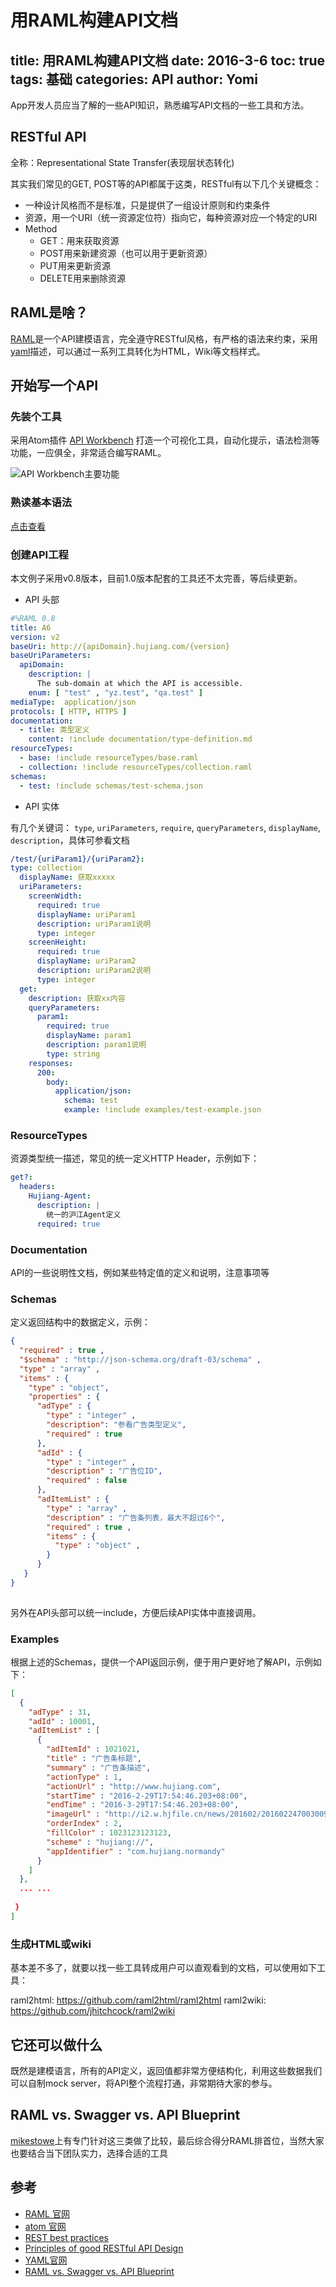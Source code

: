 # 用RAML构建API文档

title: 用RAML构建API文档
date: 2016-3-6
toc: true
tags: 基础
categories: API
author: Yomi
---

App开发人员应当了解的一些API知识，熟悉编写API文档的一些工具和方法。

<!--more-->


## RESTful API

全称：Representational State Transfer(表现层状态转化)

其实我们常见的GET, POST等的API都属于这类，RESTful有以下几个关键概念：

* 一种设计风格而不是标准，只是提供了一组设计原则和约束条件
* 资源，用一个URI（统一资源定位符）指向它，每种资源对应一个特定的URI
* Method
	* GET：用来获取资源
	* POST用来新建资源（也可以用于更新资源）
	* PUT用来更新资源
	* DELETE用来删除资源

## RAML是啥？
[RAML](http://raml.org/)是一个API建模语言，完全遵守RESTful风格，有严格的语法来约束，采用[yaml](http://www.yaml.org/)描述，可以通过一系列工具转化为HTML，Wiki等文档样式。

## 开始写一个API
### 先装个工具
采用Atom插件 [API Workbench](http://apiworkbench.com/) 打造一个可视化工具，自动化提示，语法检测等功能，一应俱全，非常适合编写RAML。

![API Workbench主要功能](api-workbench.png)

### 熟读基本语法

[点击查看](https://github.com/raml-org/raml-spec/blob/master/raml-0.8.md)

### 创建API工程
本文例子采用v0.8版本，目前1.0版本配套的工具还不太完善，等后续更新。

* API 头部

```yaml
#%RAML 0.8
title: A6
version: v2
baseUri: http://{apiDomain}.hujiang.com/{version}
baseUriParameters:
  apiDomain:
    description: |
      The sub-domain at which the API is accessible.
    enum: [ "test" , "yz.test", "qa.test" ]
mediaType:  application/json
protocols: [ HTTP, HTTPS ]
documentation:
  - title: 类型定义
    content: !include documentation/type-definition.md
resourceTypes:
  - base: !include resourceTypes/base.raml
  - collection: !include resourceTypes/collection.raml
schemas:
  - test: !include schemas/test-schema.json
```

* API 实体

有几个关键词： `type`, `uriParameters`, `require`, `queryParameters`, `displayName`, `description`，具体可参看文档 


```yaml
/test/{uriParam1}/{uriParam2}:
type: collection
  displayName: 获取xxxxx
  uriParameters:
    screenWidth:
      required: true
      displayName: uriParam1
      description: uriParam1说明
      type: integer
    screenHeight:
      required: true
      displayName: uriParam2
      description: uriParam2说明
      type: integer
  get:
    description: 获取xx内容
    queryParameters:
      param1:
        required: true
        displayName: param1
        description: param1说明
        type: string
    responses:
      200:
        body:
          application/json:
            schema: test
            example: !include examples/test-example.json
```

### ResourceTypes
资源类型统一描述，常见的统一定义HTTP Header，示例如下：

```yaml
get?:
  headers:
    Hujiang-Agent:
      description: |
        统一的沪江Agent定义
      required: true

```

### Documentation
API的一些说明性文档，例如某些特定值的定义和说明，注意事项等


### Schemas
定义返回结构中的数据定义，示例：

```json
{
  "required" : true ,
  "$schema" : "http://json-schema.org/draft-03/schema" ,
  "type" : "array" ,
  "items" : {
    "type" : "object",
    "properties" : {
      "adType" : {
        "type" : "integer" ,
        "description": "参看广告类型定义",
        "required" : true
      },
      "adId" : {
        "type" : "integer" ,
        "description" : "广告位ID",
        "required" : false
      },
      "adItemList" : {
        "type" : "array" ,
        "description" : "广告条列表，最大不超过6个",
        "required" : true ,
        "items" : {
          "type" : "object" ,
        }
      }
   }
}
       
```

另外在API头部可以统一include，方便后续API实体中直接调用。

### Examples
根据上述的Schemas，提供一个API返回示例，便于用户更好地了解API，示例如下：

```json
[
  {
    "adType" : 31,
    "adId" : 10001,
    "adItemList" : [
      {
        "adItemId" : 1021021,
        "title" : "广告条标题",
        "summary" : "广告条描述",
        "actionType" : 1,
        "actionUrl" : "http://www.hujiang.com",
        "startTime" : "2016-2-29T17:54:46.203+08:00",
        "endTime" : "2016-3-29T17:54:46.203+08:00",
        "imageUrl" : "http://i2.w.hjfile.cn/news/201602/201602247003009941.jpg",
        "orderIndex" : 2,
        "fillColor" : 1023123123123,
        "scheme" : "hujiang://",
        "appIdentifier" : "com.hujiang.normandy"
      }
    ]
  },
  ... ...
  
 }
]
```


### 生成HTML或wiki
基本差不多了，就要以找一些工具转成用户可以直观看到的文档，可以使用如下工具：

raml2html: https://github.com/raml2html/raml2html
raml2wiki: https://github.com/jhitchcock/raml2wiki


## 它还可以做什么
既然是建模语言，所有的API定义，返回值都非常方便结构化，利用这些数据我们可以自制mock server，将API整个流程打通，非常期待大家的参与。

## RAML vs. Swagger vs. API Blueprint

[mikestowe](http://www.mikestowe.com/2014/07/raml-vs-swagger-vs-api-blueprint.php)上有专门针对这三类做了比较，最后综合得分RAML排首位，当然大家也要结合当下团队实力，选择合适的工具


## 参考
* [RAML 官网](http://raml.org/)
* [atom 官网](https://atom.io/)
* [REST best practices](https://bourgeois.me/rest/)
* [Principles of good RESTful API Design](https://codeplanet.io/principles-good-restful-api-design/)
* [YAML官网](http://www.yaml.org/)
* [RAML vs. Swagger vs. API Blueprint](http://www.mikestowe.com/2014/07/raml-vs-swagger-vs-api-blueprint.php)